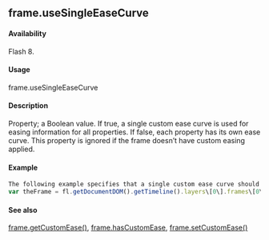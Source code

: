 ## frame.useSingleEaseCurve

#### Availability

Flash 8.

#### Usage

frame.useSingleEaseCurve

#### Description

Property; a Boolean value. If true, a single custom ease curve is used for easing information for all properties. If false, each property has its own ease curve.
This property is ignored if the frame doesn’t have custom easing applied.

#### Example

```javascript
The following example specifies that a single custom ease curve should be used for all properties of the first frame on the first layer:
var theFrame = fl.getDocumentDOM().getTimeline().layers\[0\].frames\[0\] theFrame.useSingleEaseCurve = true;

```
#### See also

[frame.getCustomEase()](../Frame_object/frame6.md), [frame.hasCustomEase](../Frame_object/frame10.md), [frame.setCustomEase()](../Frame_object/frame24.md)
